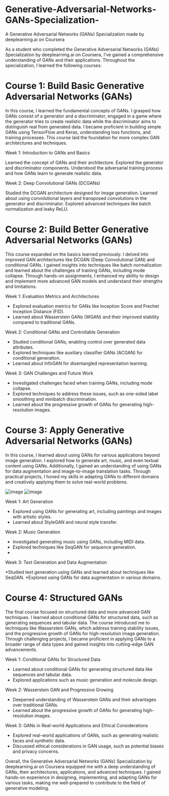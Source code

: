 # Generative-Adversarial-Networks-GANs-Specialization-
A Generative Adversarial Networks (GANs) Specialization made by deeplearning.ai on Coursera

As a student who completed the Generative Adversarial Networks (GANs) Specialization by deeplearning.ai on Coursera, I've gained a comprehensive understanding of GANs and their applications. Throughout the specialization, I learned the following courses:

# Course 1: Build Basic Generative Adversarial Networks (GANs)
In this course, I learned the fundamental concepts of GANs. I grasped how GANs consist of a generator and a discriminator, engaged in a game where the generator tries to create realistic data while the discriminator aims to distinguish real from generated data. I became proficient in building simple GANs using TensorFlow and Keras, understanding loss functions, and training processes. This course laid the foundation for more complex GAN architectures and techniques.

Week 1: Introduction to GANs and Basics

Learned the concept of GANs and their architecture.
Explored the generator and discriminator components.
Understood the adversarial training process and how GANs learn to generate realistic data.

Week 2: Deep Convolutional GANs (DCGANs)

Studied the DCGAN architecture designed for image generation.
Learned about using convolutional layers and transposed convolutions in the generator and discriminator.
Explored advanced techniques like batch normalization and leaky ReLU.

# Course 2: Build Better Generative Adversarial Networks (GANs)
This course expanded on the basics learned previously. I delved into improved GAN architectures like DCGAN (Deep Convolutional GAN) and conditional GANs. I gained insights into techniques like batch normalization and learned about the challenges of training GANs, including mode collapse. Through hands-on assignments, I enhanced my ability to design and implement more advanced GAN models and understand their strengths and limitations.

Week 1: Evaluation Metrics and Architectures

* Explored evaluation metrics for GANs like Inception Score and Frechet Inception Distance (FID).
* Learned about Wasserstein GANs (WGAN) and their improved stability compared to traditional GANs.

Week 2: Conditional GANs and Controllable Generation

* Studied conditional GANs, enabling control over generated data attributes.
* Explored techniques like auxiliary classifier GANs (ACGAN) for conditional generation.
* Learned about InfoGAN for disentangled representation learning.

Week 3:  GAN Challenges and Future Work

* Investigated challenges faced when training GANs, including mode collapse.
* Explored techniques to address these issues, such as one-sided label smoothing and minibatch discrimination.
* Learned about the progressive growth of GANs for generating high-resolution images.
  
# Course 3: Apply Generative Adversarial Networks (GANs)
In this course, I learned about using GANs for various applications beyond image generation. I explored how to generate art, music, and even textual content using GANs. Additionally, I gained an understanding of using GANs for data augmentation and image-to-image translation tasks. Through practical projects, I honed my skills in adapting GANs to different domains and creatively applying them to solve real-world problems.


![image](https://github.com/HayLahav/Generative-Adversarial-Networks-GANs-Specialization-/assets/111200362/6f797d09-5253-4217-8d7d-c1f8e9130bf0)   ![image](https://github.com/HayLahav/Generative-Adversarial-Networks-GANs-Specialization-/assets/111200362/0fe07274-6c80-43a3-83b8-fbacf97d4362)


Week 1: Art Generation

* Explored using GANs for generating art, including paintings and images with artistic styles.
* Learned about StyleGAN and neural style transfer.
  
Week 2: Music Generation

* Investigated generating music using GANs, including MIDI data.
* Explored techniques like SeqGAN for sequence generation.
* 
Week 3: Text Generation and Data Augmentation

*Studied text generation using GANs and learned about techniques like SeqGAN.
*Explored using GANs for data augmentation in various domains.

# Course 4: Structured GANs
The final course focused on structured data and more advanced GAN techniques. I learned about conditional GANs for structured data, such as generating sequences and tabular data. The course introduced me to techniques like Wasserstein GANs, which address training stability issues, and the progressive growth of GANs for high-resolution image generation. Through challenging projects, I became proficient in applying GANs to a broader range of data types and gained insights into cutting-edge GAN advancements.

Week 1: Conditional GANs for Structured Data

* Learned about conditional GANs for generating structured data like sequences and tabular data.
* Explored applications such as music generation and molecule design.
  
Week 2: Wasserstein GAN and Progressive Growing

* Deepened understanding of Wasserstein GANs and their advantages over traditional GANs.
* Learned about the progressive growth of GANs for generating high-resolution images.
  
Week 3: GANs in Real-world Applications and Ethical Considerations

* Explored real-world applications of GANs, such as generating realistic faces and synthetic data.
* Discussed ethical considerations in GAN usage, such as potential biases and privacy concerns.


Overall, the Generative Adversarial Networks (GANs) Specialization by deeplearning.ai on Coursera equipped me with a deep understanding of GANs, their architectures, applications, and advanced techniques. I gained hands-on experience in designing, implementing, and adapting GANs for various tasks, making me well-prepared to contribute to the field of generative modeling.

